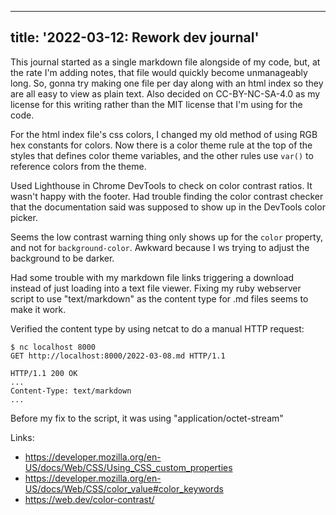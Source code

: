 <!--
Copyright (c) 2022 Sam Blenny
SPDX-License-Identifier: CC-BY-NC-SA-4.0
-->

---
title: '2022-03-12: Rework dev journal'
---

This journal started as a single markdown file alongside of my code, but, at
the rate I'm adding notes, that file would quickly become unmanageably long.
So, gonna try making one file per day along with an html index so they are all
easy to view as plain text. Also decided on CC-BY-NC-SA-4.0 as my license for
this writing rather than the MIT license that I'm using for the code.

For the html index file's css colors, I changed my old method of using
RGB hex constants for colors. Now there is a color theme rule at the top of the
styles that defines color theme variables, and the other rules use `var()` to
reference colors from the theme.
 
Used Lighthouse in Chrome DevTools to check on color contrast ratios. It wasn't
happy with the footer. Had trouble finding the color contrast checker that
the documentation said was supposed to show up in the DevTools color picker.

Seems the low contrast warning thing only shows up for the `color` property,
and not for `background-color`. Awkward because I ws trying to adjust the
background to be darker.

Had some trouble with my markdown file links triggering a download instead of
just loading into a text file viewer. Fixing my ruby webserver script to
use "text/markdown" as the content type for .md files seems to make it work.

Verified the content type by using netcat to do a manual HTTP request:
```
$ nc localhost 8000
GET http://localhost:8000/2022-03-08.md HTTP/1.1

HTTP/1.1 200 OK 
...
Content-Type: text/markdown
...
```
Before my fix to the script, it was using "application/octet-stream"


Links:
- https://developer.mozilla.org/en-US/docs/Web/CSS/Using_CSS_custom_properties
- https://developer.mozilla.org/en-US/docs/Web/CSS/color_value#color_keywords
- https://web.dev/color-contrast/
